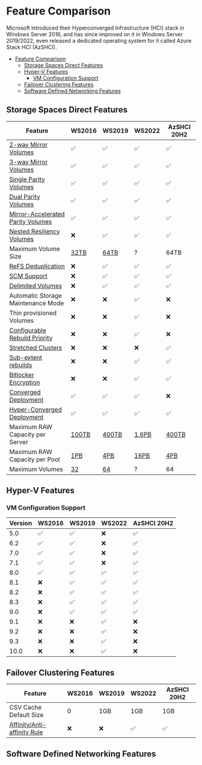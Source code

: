 # Feature Comparison

Microsoft introduced their Hyperconverged Infrastructure (HCI) stack in Windows Server 2016,
 and has since improved on it in Windows Server 2019/2022, even released a dedicated operating
 system for it called Azure Stack HCI (AzSHCI).

- [Feature Comparison](#feature-comparison)
  - [Storage Spaces Direct Features](#storage-spaces-direct-features)
  - [Hyper-V Features](#hyper-v-features)
    - [VM Configuration Support](#vm-configuration-support)
  - [Failover Clustering Features](#failover-clustering-features)
  - [Software Defined Networking Features](#software-defined-networking-features)

## Storage Spaces Direct Features

| Feature                                          | WS2016             | WS2019             | WS2022             | AzSHCI 20H2        |
| ------------------------------------------------ | ------------------ | ------------------ | ------------------ | ------------------ |
| [2-way Mirror Volumes][S2D-1]                    | :white_check_mark: | :white_check_mark: | :white_check_mark: | :white_check_mark: |
| [3-way Mirror Volumes][S2D-2]                    | :white_check_mark: | :white_check_mark: | :white_check_mark: | :white_check_mark: |
| [Single Parity Volumes][S2D-3]                   | :white_check_mark: | :white_check_mark: | :white_check_mark: | :white_check_mark: |
| [Dual Parity Volumes][S2D-4]                     | :white_check_mark: | :white_check_mark: | :white_check_mark: | :white_check_mark: |
| [Mirror-Accelerated Parity Volumes][S2D-5]       | :white_check_mark: | :white_check_mark: | :white_check_mark: | :white_check_mark: |
| [Nested Resiliency Volumes][S2D-7]               | :x:                | :white_check_mark: | :white_check_mark: | :white_check_mark: |
| Maximum Volume Size                              | [32TB][S2D-13]     | [64TB][S2D-13]     | ?                  | 64TB               |
| [ReFS Deduplication][S2D-9]                      | :x:                | :white_check_mark: | :white_check_mark: | :white_check_mark: |
| [SCM Support][S2D-10]                            | :x:                | :white_check_mark: | :white_check_mark: | :white_check_mark: |
| [Delimited Volumes][S2D-8]                       | :x:                | :white_check_mark: | :white_check_mark: | :white_check_mark: |
| Automatic Storage Maintenance Mode               | :x:                | :x:                | :white_check_mark: | :x:                |
| Thin provisioned Volumes                         | :x:                | :x:                | :white_check_mark: | :x:                |
| [Configurable Rebuild Priority][S2D-16]          | :x:                | :x:                | :white_check_mark: | :x:                |
| [Stretched Clusters][S2D-11]                     | :x:                | :x:                | :x:                | :white_check_mark: |
| [Sub-extent rebuilds][S2D-16]                    | :x:                | :x:                | :white_check_mark: | :white_check_mark: |
| [Bitlocker Encryption][S2D-12]                   | :x:                | :x:                | :white_check_mark: | :white_check_mark: |
| [Converged Deployment][deployment-options]       | :white_check_mark: | :white_check_mark: | :white_check_mark: | :x:                |
| [Hyper-Converged Deployment][deployment-options] | :white_check_mark: | :white_check_mark: | :white_check_mark: | :white_check_mark: |
| Maximum RAW Capacity per Server                  | [100TB][S2D-15]    | [400TB][S2D-15]    | [1.6PB][S2D-16]    | [400TB][S2D-6]     |
| Maximum RAW Capacity per Pool                    | [1PB][S2D-15]      | [4PB][S2D-15]      | [16PB][S2D-16]     | [4PB][S2D-6]       |
| Maximum Volumes                                  | [32][S2D-14]       | [64][S2D-14]       | ?                  | 64                 |

[S2D-1]: https://docs.microsoft.com/en-nz/azure-stack/hci/concepts/fault-tolerance#two-way-mirror
[S2D-2]: https://docs.microsoft.com/en-nz/azure-stack/hci/concepts/fault-tolerance#three-way-mirror
[S2D-3]: https://docs.microsoft.com/en-nz/azure-stack/hci/concepts/fault-tolerance#single-parity
[S2D-4]: https://docs.microsoft.com/en-nz/azure-stack/hci/concepts/fault-tolerance#dual-parity
[S2D-5]: https://docs.microsoft.com/en-nz/azure-stack/hci/concepts/fault-tolerance#mirror-accelerated-parity
[S2D-6]: https://docs.microsoft.com/en-nz/azure-stack/hci/concepts/choose-drives#general
[S2D-7]: https://docs.microsoft.com/en-us/windows-server/storage/storage-spaces/nested-resiliency
[S2D-8]: https://docs.microsoft.com/en-us/windows-server/storage/storage-spaces/delimit-volume-allocation
[S2D-9]: https://docs.microsoft.com/en-us/windows-server/storage/data-deduplication/whats-new
[S2D-10]: https://docs.microsoft.com/en-us/windows-server/storage/storage-spaces/deploy-pmem
[S2D-11]: https://docs.microsoft.com/en-nz/azure-stack/hci/concepts/stretched-clusters
[S2D-12]: https://docs.microsoft.com/en-us/azure-stack/hci/manage/volume-encryption-deduplication#turn-on-bitlocker-to-protect-volumes
[deployment-options]: https://docs.microsoft.com/en-us/windows-server/storage/storage-spaces/storage-spaces-direct-overview#deployment-options
[S2D-13]: https://docs.microsoft.com/en-us/windows-server/storage/storage-spaces/plan-volumes#choosing-the-size-of-volumes
[S2D-14]: https://docs.microsoft.com/en-us/windows-server/storage/storage-spaces/plan-volumes#choosing-how-many-volumes-to-create
[S2D-15]: https://docs.microsoft.com/en-us/windows-server/storage/storage-spaces/storage-spaces-direct-hardware-requirements#maximum-capacity
[S2D-16]: https://techcommunity.microsoft.com/t5/failover-clustering/talking-failover-clustering-and-azure-stack-hci-ignite-2019/ba-p/1015497

## Hyper-V Features

### VM Configuration Support

| Version | WS2016             | WS2019             | WS2022             | AzSHCI 20H2        |
| ------- | ------------------ | ------------------ | ------------------ | ------------------ |
| 5.0     | :white_check_mark: | :white_check_mark: | :x:                | :white_check_mark: |
| 6.2     | :white_check_mark: | :white_check_mark: | :x:                | :white_check_mark: |
| 7.0     | :white_check_mark: | :white_check_mark: | :x:                | :white_check_mark: |
| 7.1     | :white_check_mark: | :white_check_mark: | :x:                | :white_check_mark: |
| 8.0     | :white_check_mark: | :white_check_mark: | :white_check_mark: | :white_check_mark: |
| 8.1     | :x:                | :white_check_mark: | :white_check_mark: | :white_check_mark: |
| 8.2     | :x:                | :white_check_mark: | :white_check_mark: | :white_check_mark: |
| 8.3     | :x:                | :white_check_mark: | :white_check_mark: | :white_check_mark: |
| 9.0     | :x:                | :white_check_mark: | :white_check_mark: | :white_check_mark: |
| 9.1     | :x:                | :x:                | :white_check_mark: | :x:                |
| 9.2     | :x:                | :x:                | :white_check_mark: | :x:                |
| 9.3     | :x:                | :x:                | :white_check_mark: | :x:                |
| 10.0    | :x:                | :x:                | :white_check_mark: | :x:                |

## Failover Clustering Features

| Feature                             | WS2016 | WS2019 | WS2022             | AzSHCI 20H2        |
| ----------------------------------- | ------ | ------ | ------------------ | ------------------ |
| CSV Cache Default Size              | 0      | 1GB    | 1GB                | 1GB                |
| [Affinity/Anti-affinity Rule][FC-1] | :x:    | :x:    | :white_check_mark: | :white_check_mark: |

[FC-1]: https://docs.microsoft.com/en-nz/azure-stack/hci/manage/vm-affinity

## Software Defined Networking Features
